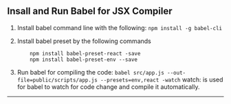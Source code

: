 ## Insall and Run Babel for JSX Compiler

1. Install babel command line with the following: `npm install -g babel-cli`
2. Install babel preset by the following commands 
    ```
        npm install babel-preset-react -save 
        npm install babel-preset-env --save
    ```

3. Run babel for compiling the code:
    `babel src/app.js --out-file=public/scripts/app.js --presets=env,react -watch`  watch: is used for babel to watch for code change and compile it automatically.

---

